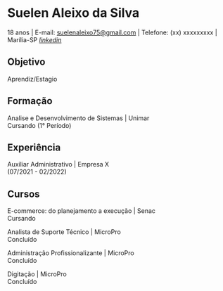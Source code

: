 # Suelen Aleixo da Silva 
18 anos | E-mail: suelenaleixo75@gmail.com | Telefone: (xx) xxxxxxxxx | Marília-SP 
[_linkedin_](https://www.linkedin.com/in/suelen-da-silva-14b823206/)


##  Objetivo
Aprendiz/Estagio

##  Formação
Analise e Desenvolvimento de Sistemas | Unimar <br>
Cursando (1° Período)

##  Experiência 
Auxiliar Administrativo | Empresa X <br>
(07/2021 - 02/2022)

##  Cursos 
E-commerce: do planejamento a execução | Senac <br>
Cursando

Analista de Suporte Técnico | MicroPro <br>
Concluído 

Administração Profissionalizante | MicroPro <br>
Concluído 

Digitação | MicroPro <br>
Concluído 
